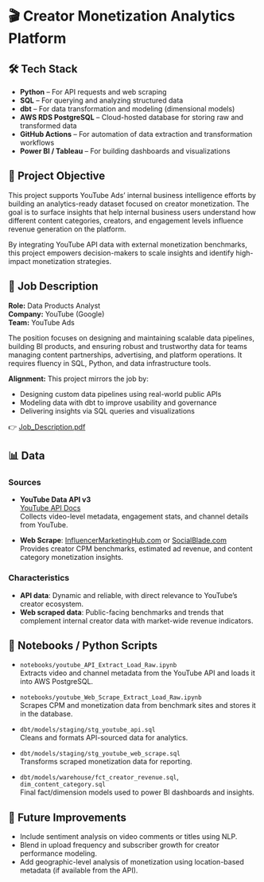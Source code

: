 # 🎬 Creator Monetization Analytics Platform

## 🛠️ Tech Stack
- **Python** – For API requests and web scraping
- **SQL** – For querying and analyzing structured data
- **dbt** – For data transformation and modeling (dimensional models)
- **AWS RDS PostgreSQL** – Cloud-hosted database for storing raw and transformed data
- **GitHub Actions** – For automation of data extraction and transformation workflows
- **Power BI / Tableau** – For building dashboards and visualizations

## 🎯 Project Objective
This project supports YouTube Ads’ internal business intelligence efforts by building an analytics-ready dataset focused on creator monetization. The goal is to surface insights that help internal business users understand how different content categories, creators, and engagement levels influence revenue generation on the platform.

By integrating YouTube API data with external monetization benchmarks, this project empowers decision-makers to scale insights and identify high-impact monetization strategies.

## 💼 Job Description
**Role:** Data Products Analyst  
**Company:** YouTube (Google)  
**Team:** YouTube Ads  

The position focuses on designing and maintaining scalable data pipelines, building BI products, and ensuring robust and trustworthy data for teams managing content partnerships, advertising, and platform operations. It requires fluency in SQL, Python, and data infrastructure tools.

**Alignment:** This project mirrors the job by:
- Designing custom data pipelines using real-world public APIs
- Modeling data with dbt to improve usability and governance
- Delivering insights via SQL queries and visualizations

👉 [Job_Description.pdf](./proposal/Job_Description.pdf)

## 📊 Data

### Sources
- **YouTube Data API v3**  
  [YouTube API Docs](https://developers.google.com/youtube/v3)  
  Collects video-level metadata, engagement stats, and channel details from YouTube.

- **Web Scrape**: [InfluencerMarketingHub.com](https://influencermarketinghub.com/youtube-money-calculator/) or [SocialBlade.com](https://socialblade.com/)  
  Provides creator CPM benchmarks, estimated ad revenue, and content category monetization insights.

### Characteristics
- **API data**: Dynamic and reliable, with direct relevance to YouTube’s creator ecosystem.
- **Web scraped data**: Public-facing benchmarks and trends that complement internal creator data with market-wide revenue indicators.

## 📁 Notebooks / Python Scripts
- `notebooks/youtube_API_Extract_Load_Raw.ipynb`  
  Extracts video and channel metadata from the YouTube API and loads it into AWS PostgreSQL.

- `notebooks/youtube_Web_Scrape_Extract_Load_Raw.ipynb`  
  Scrapes CPM and monetization data from benchmark sites and stores it in the database.

- `dbt/models/staging/stg_youtube_api.sql`  
  Cleans and formats API-sourced data for analytics.

- `dbt/models/staging/stg_youtube_web_scrape.sql`  
  Transforms scraped monetization data for reporting.

- `dbt/models/warehouse/fct_creator_revenue.sql`, `dim_content_category.sql`  
  Final fact/dimension models used to power BI dashboards and insights.

## 🔮 Future Improvements
- Include sentiment analysis on video comments or titles using NLP.
- Blend in upload frequency and subscriber growth for creator performance modeling.
- Add geographic-level analysis of monetization using location-based metadata (if available from the API).
